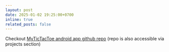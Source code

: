 ```yaml
---
layout: post
date: 2025-01-02 19:25:00+0700
inline: true
related_posts: false
---
```


Checkout <a href="https://github.com/livenlearnaday/MyTicTacToe">MyTicTacToe android app github repo</a>  (repo is also accessible via projects section)
